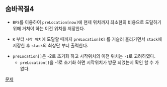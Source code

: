 ## 숨바꼭질4
* `BFS`를 이용하여 `preLocation[now]`에 현제 위치까지 최소한의 비용으로 도달하기 위해 거쳐야 하는 이전 위치를 저장한다.
+ `K` 부터 `시작 위치`에 도달할 때까지 `preLocation[K]` 를 거슬러 올라가면서 `stack`에 저장한 후 `stack`의 최상단 부터 출력한다.
 - `preLocation[]`은 -2로 초기화 하고 시작위치의 이전 위치는 `-1`로 고려하였다.
 	- `preLocation[]`을 -1로 초기화 하면 시작위치가 방문 되었는지 확인 할 수 가 없다.

[문제](https://www.acmicpc.net/problem/13913)